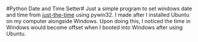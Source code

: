 #Python Date and Time Setter#
Just a simple program to set windows date and time from [just-the-time](http://just-the-time.appspot.com/) using pywin32. I made after I installed Ubuntu on my computer alongside Windows. Upon doing this, I noticed the time in Windows would become offset when I booted into Windows after using Ubuntu.
